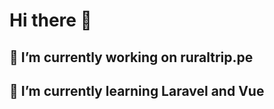# Hi there 👋


## 🔭 I’m currently working on ruraltrip.pe
## 🌱 I’m currently learning Laravel and Vue

